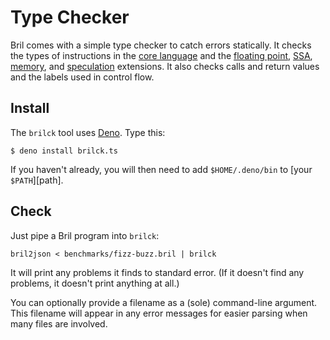# Type Checker

Bril comes with a simple type checker to catch errors statically.
It checks the types of instructions in the [core language](../lang/core.md) and the [floating point](../lang/float.md), [SSA](../lang/ssa.md), [memory](../lang/memory.md), and [speculation](../lang/spec.md) extensions.
It also checks calls and return values and the labels used in control flow.

Install
-------

The `brilck` tool uses [Deno][].
Type this:

    $ deno install brilck.ts

If you haven't already, you will then need to add `$HOME/.deno/bin` to [your `$PATH`][path].

[deno]: https://deno.land

Check
-----

Just pipe a Bril program into `brilck`:

    bril2json < benchmarks/fizz-buzz.bril | brilck

It will print any problems it finds to standard error.
(If it doesn't find any problems, it doesn't print anything at all.)

You can optionally provide a filename as a (sole) command-line argument.
This filename will appear in any error messages for easier parsing when many files are involved.

